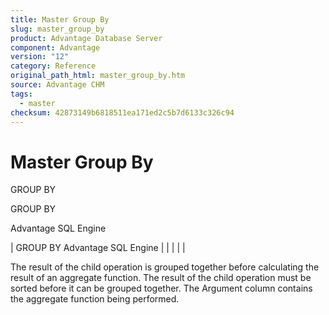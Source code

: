 ```yaml
---
title: Master Group By
slug: master_group_by
product: Advantage Database Server
component: Advantage
version: "12"
category: Reference
original_path_html: master_group_by.htm
source: Advantage CHM
tags:
  - master
checksum: 42873149b6818511ea171ed2c5b7d6133c326c94
---
```


# Master Group By

GROUP BY

GROUP BY

Advantage SQL Engine

| GROUP BY  Advantage SQL Engine |  |  |  |  |

The result of the child operation is grouped together before calculating the result of an aggregate function. The result of the child operation must be sorted before it can be grouped together. The Argument column contains the aggregate function being performed.
